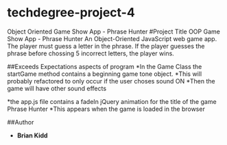 # techdegree-project-4
Object Oriented Game Show App - Phrase Hunter
#Project Title
OOP Game Show App - Phrase Hunter
An Object-Oriented JavaScript web game app. The player must guess a letter in the phrase. If the player guesses the phrase before
chossing 5 incorrect letters, the player wins.

##Exceeds Expectations aspects of program
*In the Game Class the startGame method contains a beginning game tone object. 
*This will probably refactored to only occur if the user choses sound ON 
*Then the game will have other sound effects

*the app.js file contains a fadeIn jQuery animation for the title of the game Phrase Hunter
*This appears when the game is loaded in the browser

##Author
* **Brian Kidd** 
